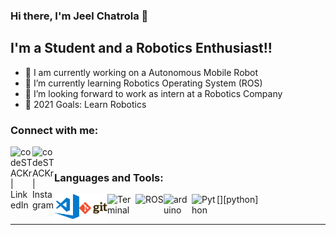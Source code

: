 ### Hi there, I'm Jeel Chatrola 👋


## I'm a Student and a Robotics Enthusiast!!

- 🔭 I am currently working on a Autonomous Mobile Robot
- 🌱 I’m currently learning Robotics Operating System (ROS)
- 👯 I’m looking forward to work as intern at a Robotics Company
- 🥅 2021 Goals: Learn Robotics

### Connect with me:
[<img align="left" alt="codeSTACKr | LinkedIn" width="35px" src="https://cdn.jsdelivr.net/npm/simple-icons@v3/icons/linkedin.svg" />][linkedin]
[<img align="left" alt="codeSTACKr | Instagram" width="35px" src="https://cdn.jsdelivr.net/npm/simple-icons@v3/icons/instagram.svg" />][instagram]

<br />


### Languages and Tools:

[<img align="left" alt="Visual Studio Code" width="40px" src="https://raw.githubusercontent.com/github/explore/80688e429a7d4ef2fca1e82350fe8e3517d3494d/topics/visual-studio-code/visual-studio-code.png" />][vs-code]

[<img align="left" alt="Git" width="45px" src="https://raw.githubusercontent.com/github/explore/80688e429a7d4ef2fca1e82350fe8e3517d3494d/topics/git/git.png" />][Github]
[<img align="left" alt="Terminal" width="45px" src="https://cdn.jsdelivr.net/npm/simple-icons@3.13.0/icons/gnubash.svg" />][bash]
[<img align="left" alt="ROS" width="45px" src="https://www.worksonarm.com/wp-content/uploads/2017/09/ROS-Logo-.png" />][ROS]
[<img align="left" alt="arduino" width="45px" src="https://cdn.jsdelivr.net/npm/simple-icons@3.13.0/icons/arduino.svg" />][arduino]
[<img align="left" alt="Python" width="40px" src="https://upload.wikimedia.org/wikipedia/commons/c/c3/Python-logo-notext.svg" />][python]
<br />
<br />

***

[instagram]: https://instagram.com/jeel_chatrola
[linkedin]: https://www.linkedin.com/in/jeel-chatrola-5110141b9/
[Github]: https://github.com/JeelChatrola
[ROS]: https://www.ros.org/install/
[vs-code]: https://code.visualstudio.com/

[arduino]: https://www.arduino.cc/
[bash]: https://en.wikipedia.org/wiki/Bash_(Unix_shell)
